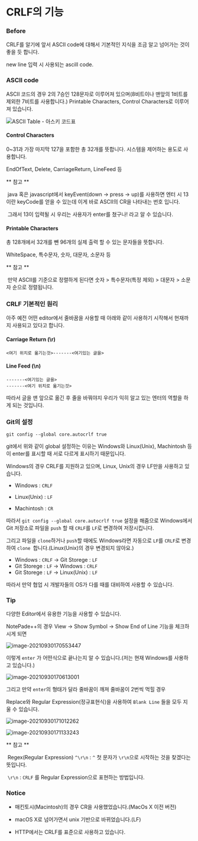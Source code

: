 # CRLF의 기능

### Before

CRLF를 알기에 앞서 ASCII code에 대해서 기본적인 지식을 조금 알고 넘어가는 것이 좋을 듯 합니다.

new line 입력 시 사용되는 asciII code.

### ASCII code

ASCII 코드의 경우 2의 7승인 128문자로 이루어져 있으며(8비트이나 맨앞의 1비트를 제외한 7비트를 사용합니다.) Printable Characters, Control Characters로 이루어져 있습니다.

![ASCII Table - 아스키 코드표](CRLF.assets/216CE84C52694FF020.png)

#### Control Characters

0~31과 가장 마지막 127을 포함한 총 32개를 뜻합니다. 시스템을 제어하는 용도로 사용합니다.

EndOfText, Delete, CarriageReturn, LineFeed 등

** 참고 **

​	java 혹은 javascript에서 keyEvent(down -> press -> up)를 사용하면 엔터 시 13이란 keyCode를 얻을 수 있는데 이게 바로 ASCII의 CR을 나타내는 번호 입니다.

​	그래서 13이 입력될 시 우리는 사용자가 enter를 쳤구나! 라고 알 수 있습니다.



#### Printable Characters

총 128개에서 32개를 뺀 96개의 실제 출력 할 수 있는 문자들을 뜻합니다.

WhiteSpace, 특수문자, 숫자, 대문자, 소문자 등

** 참고 **

​	만약 ASCII를 기준으로 정렬하게 된다면 숫자 > 특수문자(특정 제외) > 대문자 > 소문자 순으로 정렬됩니다.



### CRLF 기본적인 원리

아주 예전 어떤 editor에서 줄바꿈을 사용할 때 아래와 같이 사용하기 시작해서 현재까지 사용되고 있다고 합니다.

####  **Carriage Return** (\r)

```
<여기 위치로 옮기는것>-------<여기있는 글을>
```



#### Line Feed (\n)

```
-------<여기있는 글을>
-------<여기 위치로 옮기는것>
```



따라서 글을 맨 앞으로 옮긴 후 줄을 바꿔야지 우리가 익히 알고 있는 엔터의 역할을 하게 되는 것입니다.



### Git의 설정

```
git config --global core.autocrlf true
```

git에서 위와 같이 global 설정하는 이유는 Windows와 Linux(Unix), Machintosh 등이 enter를 표시할 때 서로 다르게 표시하기 때문입니다.

Windows의 경우 CRLF를 지원하고 있으며, Linux, Unix의 경우 LF만을 사용하고 있습니다.

- Windows : ```CRLF```

- Linux(Unix) : ```LF```

- Machintosh : ```CR```

따라서 ```git config --global core.autocrlf true``` 설정을 해줌으로 Windows에서 Git 저장소로 파일을 ```push``` 할 때 ```CRLF```를 ```LF```로 변경하여 저장시킵니다.

그리고 파일을 ```clone```하거나 ```push```할 때에도 Windows라면 자동으로 ```LF```를 ```CRLF```로 변경하여 ```clone ```합니다.(Linux(Unix)의 경우 변경되지 않아요.)

- Windows : ```CRLF``` -> Git Storege : ```LF``` 
- Git Storege : ```LF``` -> Windows : ```CRLF```
- Git Storege : ```LF``` -> Linux(Unix) : ```LF```

따라서 만약 협업 시 개발자들의 OS가 다를 때를 대비하여 사용할 수 있습니다.





### Tip

다양한 Editor에서 유용한 기능을 사용할 수 있습니다. 

NotePade++의 경우 View -> Show Symbol -> Show End of Line 기능을 체크하시게 되면 

![image-20210930170553447](CRLF.assets/image-20210930170553447.png)

이렇게 ```enter``` 가 어떤식으로 끝나는지 알 수 있습니다.(저는 현재 Windows를 사용하고 있습니다.) 

![image-20210930170613001](CRLF.assets/image-20210930170613001.png)

그리고 만약 ```enter```의 형태가 달라 줄바꿈이 깨져 줄바꿈이 2번씩 먹힐 경우

Replace와 Regular Expression(정규표현식)을 사용하여 ```Blank Line``` 들을 모두 지울 수 있습니다.

![image-20210930171012262](CRLF.assets/image-20210930171012262.png)

![image-20210930171133243](CRLF.assets/image-20210930171133243.png)

** 참고 **

​	Regex(Regular Expression) ```^\r\n``` : ```^``` 첫 문자가 ```\r\n```으로 시작하는 것을 찾겠다는 뜻입니다.

​	```\r\n``` : ```CRLF``` 를 Regular Expression으로 표현하는 방법입니다.



### Notice

- 매킨토시(Macintosh)의 경우 CR을 사용했었습니다.(MacOs X 이전 버전)

- macOS X로 넘어가면서 unix 기반으로 바뀌었습니다.(LF)

- HTTP에서는 CRLF를 표준으로 사용하고 있습니다.